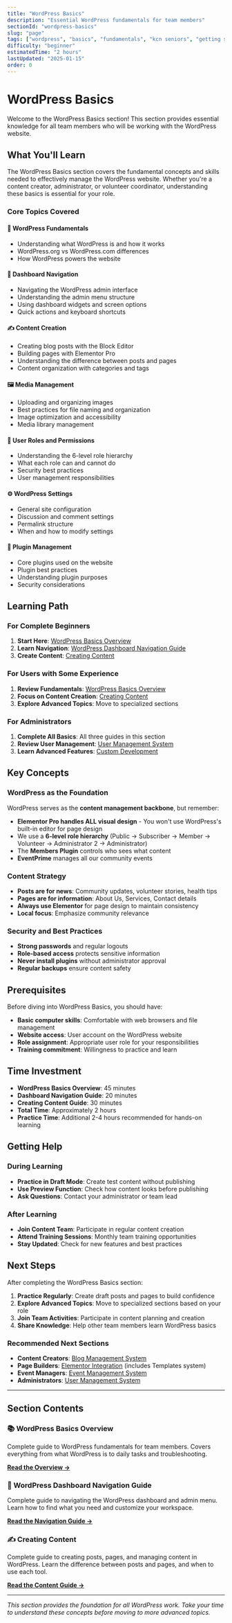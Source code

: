 ```yaml
---
title: "WordPress Basics"
description: "Essential WordPress fundamentals for team members"
sectionId: "wordpress-basics"
slug: "page"
tags: ["wordpress", "basics", "fundamentals", "kcn seniors", "getting started", "cms"]
difficulty: "beginner"
estimatedTime: "2 hours"
lastUpdated: "2025-01-15"
order: 0
---
```


# WordPress Basics

Welcome to the WordPress Basics section! This section provides essential knowledge for all team members who will be working with the WordPress website.

## What You'll Learn

The WordPress Basics section covers the fundamental concepts and skills needed to effectively manage the WordPress website. Whether you're a content creator, administrator, or volunteer coordinator, understanding these basics is essential for your role.

### Core Topics Covered

#### 🎯 WordPress Fundamentals
- Understanding what WordPress is and how it works
- WordPress.org vs WordPress.com differences
- How WordPress powers the website

#### 🧭 Dashboard Navigation
- Navigating the WordPress admin interface
- Understanding the admin menu structure
- Using dashboard widgets and screen options
- Quick actions and keyboard shortcuts

#### ✍️ Content Creation
- Creating blog posts with the Block Editor
- Building pages with Elementor Pro
- Understanding the difference between posts and pages
- Content organization with categories and tags

#### 🖼️ Media Management
- Uploading and organizing images
- Best practices for file naming and organization
- Image optimization and accessibility
- Media library management

#### 👥 User Roles and Permissions
- Understanding the 6-level role hierarchy
- What each role can and cannot do
- Security best practices
- User management responsibilities

#### ⚙️ WordPress Settings
- General site configuration
- Discussion and comment settings
- Permalink structure
- When and how to modify settings

#### 🔌 Plugin Management
- Core plugins used on the website
- Plugin best practices
- Understanding plugin purposes
- Security considerations

## Learning Path

### For Complete Beginners
1. **Start Here**: [WordPress Basics Overview](/docs/wordpress-basics/wordpress-basics-overview)
2. **Learn Navigation**: [WordPress Dashboard Navigation Guide](/docs/wordpress-basics/dashboard-navigation)
3. **Create Content**: [Creating Content](/docs/wordpress-basics/creating-content)

### For Users with Some Experience
1. **Review Fundamentals**: [WordPress Basics Overview](/docs/wordpress-basics/wordpress-basics-overview)
2. **Focus on Content Creation**: [Creating Content](/docs/wordpress-basics/creating-content)
3. **Explore Advanced Topics**: Move to specialized sections

### For Administrators
1. **Complete All Basics**: All three guides in this section
2. **Review User Management**: [User Management System](/docs/user-management/user-management-overview)
3. **Learn Advanced Features**: [Custom Development](/docs/custom-development/custom-development-overview)

## Key Concepts

### WordPress as the Foundation
WordPress serves as the **content management backbone**, but remember:
- **Elementor Pro handles ALL visual design** - You won't use WordPress's built-in editor for page design
- We use a **6-level role hierarchy** (Public → Subscriber → Member → Volunteer → Administrator 2 → Administrator)
- The **Members Plugin** controls who sees what content
- **EventPrime** manages all our community events

### Content Strategy
- **Posts are for news**: Community updates, volunteer stories, health tips
- **Pages are for information**: About Us, Services, Contact details
- **Always use Elementor** for page design to maintain consistency
- **Local focus**: Emphasize community relevance

### Security and Best Practices
- **Strong passwords** and regular logouts
- **Role-based access** protects sensitive information
- **Never install plugins** without administrator approval
- **Regular backups** ensure content safety

## Prerequisites

Before diving into WordPress Basics, you should have:
- **Basic computer skills**: Comfortable with web browsers and file management
- **Website access**: User account on the WordPress website
- **Role assignment**: Appropriate user role for your responsibilities
- **Training commitment**: Willingness to practice and learn

## Time Investment

- **WordPress Basics Overview**: 45 minutes
- **Dashboard Navigation Guide**: 20 minutes
- **Creating Content Guide**: 30 minutes
- **Total Time**: Approximately 2 hours
- **Practice Time**: Additional 2-4 hours recommended for hands-on learning

## Getting Help

### During Learning
- **Practice in Draft Mode**: Create test content without publishing
- **Use Preview Function**: Check how content looks before publishing
- **Ask Questions**: Contact your administrator or team lead

### After Learning
- **Join Content Team**: Participate in regular content creation
- **Attend Training Sessions**: Monthly team training opportunities
- **Stay Updated**: Check for new features and best practices

## Next Steps

After completing the WordPress Basics section:

1. **Practice Regularly**: Create draft posts and pages to build confidence
2. **Explore Advanced Topics**: Move to specialized sections based on your role
3. **Join Team Activities**: Participate in content planning and creation
4. **Share Knowledge**: Help other team members learn WordPress basics

### Recommended Next Sections

- **Content Creators**: [Blog Management System](/docs/blog-management/blog-system-overview)
- **Page Builders**: [Elementor Integration](/docs/page-builder-forms/elementor-integration) (includes Templates system)
- **Event Managers**: [Event Management System](/docs/event-management/event-management-overview)
- **Administrators**: [User Management System](/docs/user-management/user-management-overview)

---

## Section Contents

### 📚 WordPress Basics Overview
Complete guide to WordPress fundamentals for team members. Covers everything from what WordPress is to daily tasks and troubleshooting.

**[Read the Overview →](/docs/wordpress-basics/wordpress-basics-overview)**

### 🧭 WordPress Dashboard Navigation Guide
Complete guide to navigating the WordPress dashboard and admin menu. Learn how to find what you need and customize your workspace.

**[Read the Navigation Guide →](/docs/wordpress-basics/dashboard-navigation)**

### ✍️ Creating Content
Complete guide to creating posts, pages, and managing content in WordPress. Learn the difference between posts and pages, and when to use each tool.

**[Read the Content Guide →](/docs/wordpress-basics/creating-content)**

---

*This section provides the foundation for all WordPress work. Take your time to understand these concepts before moving to more advanced topics.*
